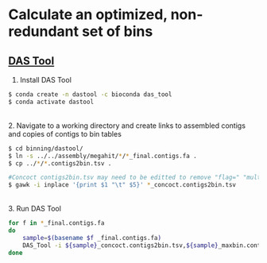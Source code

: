 # Calculate an optimized, non-redundant set of bins

## [DAS Tool](https://github.com/cmks/DAS_Tool)

1. Install DAS Tool

```bash
$ conda create -n dastool -c bioconda das_tool
$ conda activate dastool
```

\
2. Navigate to a working directory and create links to assembled contigs and copies of contigs to bin tables

```bash
$ cd binning/dastool/
$ ln -s ../../assembly/megahit/*/*_final.contigs.fa .
$ cp ../*/*.contigs2bin.tsv .

#Concoct contigs2bin.tsv may need to be editted to remove "flag=" "multi=" and "len=" values from contig names if they exist
$ gawk -i inplace '{print $1 "\t" $5}' *_concoct.contigs2bin.tsv
```

\
3. Run DAS Tool

```bash
for f in *_final.contigs.fa 
do
	sample=$(basename $f _final.contigs.fa)
	DAS_Tool -i ${sample}_concoct.contigs2bin.tsv,${sample}_maxbin.contigs2bin.tsv,${sample}_metabat.contigs2bin.tsv -c ${sample}_final.contigs.fa -o ${sample} --write_bin_evals --write_bins --write_unbinned -t 20 >& ${sample}_dastool.log.txt
done
```

